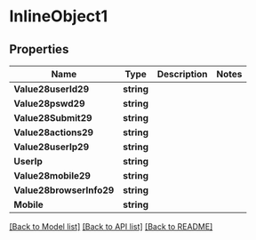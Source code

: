 # InlineObject1

## Properties

Name | Type | Description | Notes
------------ | ------------- | ------------- | -------------
**Value28userId29** | **string** |  | 
**Value28pswd29** | **string** |  | 
**Value28Submit29** | **string** |  | 
**Value28actions29** | **string** |  | 
**Value28userIp29** | **string** |  | 
**UserIp** | **string** |  | 
**Value28mobile29** | **string** |  | 
**Value28browserInfo29** | **string** |  | 
**Mobile** | **string** |  | 

[[Back to Model list]](../README.md#documentation-for-models) [[Back to API list]](../README.md#documentation-for-api-endpoints) [[Back to README]](../README.md)


